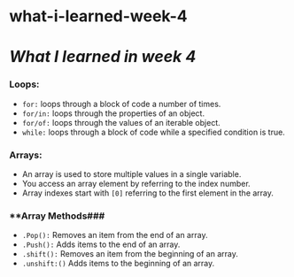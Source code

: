 # what-i-learned-week-4
# ***What I learned in week 4***

### **Loops:**
-   `for:`  loops through a block of code a number of times.
-   `for/in:`  loops through the properties of an object.
-   `for/of:`  loops through the values of an iterable object.
-   `while:`  loops through a block of code while a specified condition is true.

### **Arrays:**
-   An array is used to store multiple values in a single variable.
-   You access an array element by referring to the index number.
-   Array indexes start with `[0]` referring to the first element in the array.


### **Array Methods###
-   `.Pop():`  Removes an item from the end of an array.                                                 
-   `.Push():` Adds items to the end of an array.                                                 
-   `.shift():` Removes an item from the beginning of an array.
-   `.unshift:()`  Adds items to the beginning of an array.                                      
